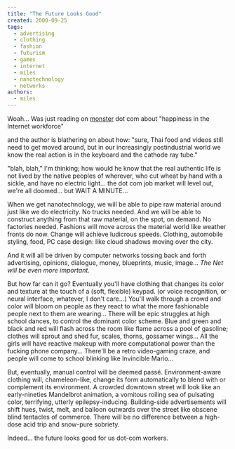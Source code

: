 ```yaml
---
title: "The Future Looks Good"
created: 2000-09-25
tags: 
  - advertising
  - clothing
  - fashion
  - futurism
  - games
  - internet
  - miles
  - nanotechnology
  - networks
authors: 
  - miles
---
```


Woah... Was just reading on [monster](http://monster.com) dot com about "happiness in the Internet workforce"

and the author is blathering on about how: "sure, Thai food and videos still need to get moved around, but in our increasingly postindustrial world we know the real action is in the keyboard and the cathode ray tube."

"blah, blah," I'm thinking; how would he know that the real authentic life is not lived by the native peoples of wherever, who cut wheat by hand with a sickle, and have no electric light... the dot com job market will level out, we're all doomed... but WAIT A MINUTE...

When we get nanotechnology, we will be able to pipe raw material around just like we do electricity. No trucks needed. And we will be able to construct anything from that raw material, on the spot, on demand. No factories needed. Fashions will move across the material world like weather fronts do now. Change will achieve ludicrous speeds. Clothing, automobile styling, food, PC case design: like cloud shadows moving over the city.

And it will all be driven by computer networks tossing back and forth advertising, opinions, dialogue, money, blueprints, music, image... _The Net will be even more important._

But how far can it go? Eventually you'll have clothing that changes its color and texture at the touch of a (soft, flexible) keypad. (or voice recognition, or neural interface, whatever, I don't care...) You'll walk through a crowd and color will bloom on people as they react to what the more fashionable people next to them are wearing... There will be epic struggles at high school dances, to control the dominant color scheme. Blue and green and black and red will flash across the room like flame across a pool of gasoline; clothes will sprout and shed fur, scales, thorns, gossamer wings... All the girls will have reactive makeup with more computational power than the fucking phone company... There'll be a retro video-gaming craze, and people will come to school blinking like Invincible Mario...

But, eventually, manual control will be deemed passé. Environment-aware clothing will, chameleon-like, change its form automatically to blend with or complement its environment. A crowded downtown street will look like an early-nineties Mandelbrot animation, a vomitous roiling sea of pulsating color, terrifying, utterly epilepsy-inducing. Building-side advertisements will shift hues, twist, melt, and balloon outwards over the street like obscene blind tentacles of commerce. There will be no difference between a high-dose acid trip and snow-pure sobriety.

Indeed... the future looks good for us dot-com workers.
